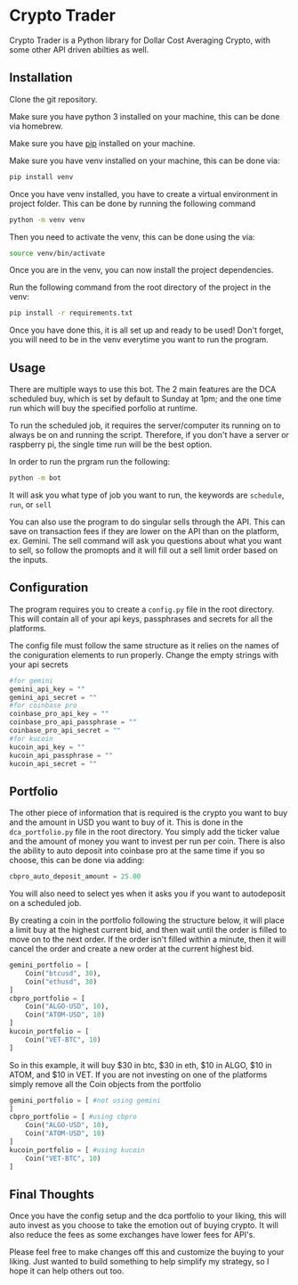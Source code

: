# Crypto Trader

Crypto Trader is a Python library for Dollar Cost Averaging Crypto, with some other API driven abilties as well.

## Installation

Clone the git repository.

Make sure you have python 3 installed on your machine, this can be done via homebrew.

Make sure you have [pip](https://pip.pypa.io/en/stable/) installed on your machine.

Make sure you have venv installed on your machine, this can be done via:

```bash
pip install venv
```

Once you have venv installed, you have to create a virtual environment in project folder.
This can be done by running the following command

```bash
python -m venv venv
```

Then you need to activate the venv, this can be done using the via:

```bash
source venv/bin/activate
```

Once you are in the venv, you can now install the project dependencies.

Run the following command from the root directory of the project in the venv:

```bash
pip install -r requirements.txt
```

Once you have done this, it is all set up and ready to be used!
Don't forget, you will need to be in the venv everytime you want to run the program.

## Usage

There are multiple ways to use this bot.
The 2 main features are the DCA scheduled buy, which is set by default to Sunday at 1pm; and the one time run which will buy the specified porfolio at runtime.

To run the scheduled job, it requires the server/computer its running on to always be on and running the script.
Therefore, if you don't have a server or raspberry pi, the single time run will be the best option.

In order to run the prgram run the following:
```bash
python -m bot
```
It will ask you what type of job you want to run, the keywords are ```schedule```, ```run```, or ```sell```  

You can also use the program to do singular sells through the API. This can save on transaction fees if they are lower on the API than on the platform, ex. Gemini.
The sell command will ask you questions about what you want to sell, so follow the promopts and it will fill out a sell limit order based on the inputs.

## Configuration

The program requires you to create a ```config.py``` file in the root directory.
This will contain all of your api keys, passphrases and secrets for all the platforms.

The config file must follow the same structure as it relies on the names of the coniguration elements to run properly.
Change the empty strings with your api secrets 
```python
#for gemini
gemini_api_key = ""
gemini_api_secret = ""
#for coinbase pro
coinbase_pro_api_key = ""
coinbase_pro_api_passphrase = ""
coinbase_pro_api_secret = ""
#for kucoin
kucoin_api_key = ""
kucoin_api_passphrase = ""
kucoin_api_secret = ""
```

## Portfolio

The other piece of information that is required is the crypto you want to buy and the amount in USD you want to buy of it.
This is done in the ```dca_portfolio.py``` file in the root directory.
You simply add the ticker value and the amount of money you want to invest per run per coin.
There is also the ability to auto deposit into coinbase pro at the same time if you so choose, this can be done via adding:

```python
cbpro_auto_deposit_amount = 25.00
```

You will also need to select yes when it asks you if you want to autodeposit on a scheduled job.


By creating a coin in the portfolio following the structure below, it will place a limit buy at the highest current bid, and then wait until the order is filled to move on to the next order. If the order isn't filled within a minute, then it will cancel the order and create a new order at the current highest bid.

```python
gemini_portfolio = [
    Coin("btcusd", 30), 
    Coin("ethusd", 30)
]
cbpro_portfolio = [
    Coin("ALGO-USD", 10),
    Coin("ATOM-USD", 10)
]
kucoin_portfolio = [
    Coin("VET-BTC", 10)
]
```

So in this example, it will buy $30 in btc, $30 in eth, $10 in ALGO, $10 in ATOM, and $10 in VET.
If you are not investing on one of the platforms simply remove all the Coin objects from the portfolio

```python
gemini_portfolio = [ #not using gemini 
]
cbpro_portfolio = [ #using cbpro
    Coin("ALGO-USD", 10),
    Coin("ATOM-USD", 10)
]
kucoin_portfolio = [ #using kucoin
    Coin("VET-BTC", 10)
]
```

## Final Thoughts

Once you have the config setup and the dca portfolio to your liking, this will auto invest as you choose to take the emotion out of buying crypto. It will also reduce the fees as some exchanges have lower fees for API's.

Please feel free to make changes off this and customize the buying to your liking. Just wanted to build something to help simplify my strategy, so I hope it can help others out too.
